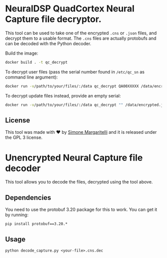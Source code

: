 # NeuralDSP QuadCortex Neural Capture file decryptor.

This tool can be used to take one of the encrypted `.cns` or `.json` files, and decrypt them to a usable format. The `.cns` files are actually protobufs and can be decoded with the Python decoder.

Build the image:

```sh
docker build . -t qc_decrypt
```

To decrypt user files (pass the serial number found in `/etc/qc_sn` as command line argument):

```sh
docker run -v/path/to/your/files/:/data qc_decrypt QA00XXXXX /data/encrypted.json
```

To decrypt update files instead, provide an empty serial:

```sh
docker run -v/path/to/your/files/:/data qc_decrypt "" /data/encrypted.json
```

## License

This tool was made with ♥  by [Simone Margaritelli](https://www.evilsocket.net/) and it is released under the GPL 3 license.

# Unencrypted Neural Capture file decoder

This tool allows you to decode the files, decrypted using the tool above.

## Dependencies
You need to use the protobuf 3.20 package for this to work. You can get it by running:

```
pip install protobuf==3.20.*
```

## Usage

```
python decode_capture.py <your-file>.cns.dec
```
